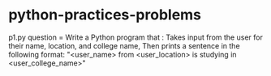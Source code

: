# python-practices-problems

p1.py question =
Write a Python program that : 
Takes input from the user for their name, location, and college name,
Then prints a sentence in the following format:  "<user_name> from <user_location> is studying in <user_college_name>"
